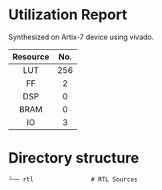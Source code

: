 # Utilization Report
Synthesized on Artix-7 device using vivado.

|Resource| No.|
|:---:|:---:|
|LUT|256|
|FF|2|
|DSP|0|
|BRAM|0|
|IO|3|

# Directory structure

    └── rtl                # RTL Sources
